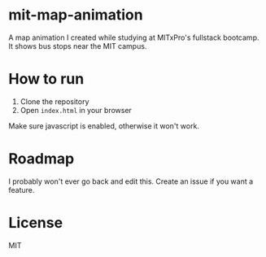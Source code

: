 # mit-map-animation
A map animation I created while studying at MITxPro's fullstack bootcamp. It shows bus stops near the MIT campus.


# How to run
1. Clone the repository
2. Open `index.html` in your browser

Make sure javascript is enabled, otherwise it won't work.


# Roadmap
I probably won't ever go back and edit this. Create an issue if you want a feature.


# License
MIT